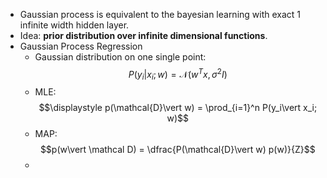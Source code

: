 - Gaussian process is equivalent to the bayesian learning with exact 1 infinite width hidden layer.
- Idea: **prior distribution over infinite dimensional functions**.
- Gaussian Process Regression
	- Gaussian distribution on one single point: $$P(y_i\vert x_i; w)=\mathcal{N}(w^Tx, \sigma^2 I)$$
	- MLE: $$\displaystyle p(\mathcal{D}\vert w) = \prod_{i=1}^n P(y_i\vert x_i; w)$$
	- MAP: $$p(w\vert \mathcal D) = \dfrac{P(\mathcal{D}\vert w) p(w)}{Z}$$
	-